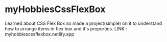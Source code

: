 # myHobbiesCssFlexBox
Learned about CSS Flex Box so made a project(simple) on it to understand how to arrange items in flex box and it's properties.
LINK : myhobbiescssflexbox.netlify.app
